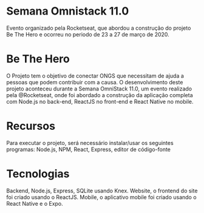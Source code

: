 # Semana Omnistack 11.0

Evento organizado pela Rocketseat, que abordou a construção do projeto Be The Hero e ocorreu no periodo de 23 a 27 de março de 2020.

# Be The Hero
O Projeto tem o objetivo de conectar ONGS que necessitam de ajuda a pessoas que podem contribuir com a causa. O desenvolvimento deste projeto aconteceu durante a Semana OmniStack 11.0, um evento realizado pela @Rocketseat, onde foi abordado a construção da aplicação completa com Node.js no back-end, ReactJS no front-end e React Native no mobile.

# Recursos
Para executar o projeto, será necessário instalar/usar os seguintes programas: Node.js, NPM, React, Express, editor de código-fonte

# Tecnologias
Backend, Node.js, Express, SQLite usando Knex.
Website, o frontend do site foi criado usando o ReactJS.
Mobile, o aplicativo mobile foi criado usando o React Native e o Expo.

